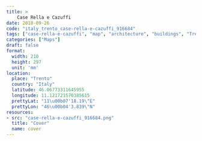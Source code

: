 ```yaml
---
title: > 
    Case Rella e Cazuffi
date: 2018-09-26
code: "italy_trento_case-rella-e-cazuffi_916684"
tags: ["case-rella-e-cazuffi", "map", "architecture", "buildings", "Trento", "Italy"]
categories: ["Maps"]
draft: false
format:
  width: 210
  height: 297
  unit: 'mm'
location:
  place: "Trento"
  country: "Italy"
  latitude: 46.06773311645955
  longitude: 11.121721570385615
  prettyLat: "11\u00b07'18.19\"E"
  prettyLon: "46\u00b04'3.839\"N"
resources:
- src: "case-rella-e-cazuffi_916684.png"
  title: "Cover"
  name: cover
---
```

